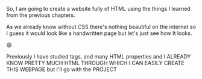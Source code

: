So, I am going to create a website fully of HTML using the things I learned from the previous chapters.

As we already know without CSS there's nothing beautiful on the internet so I guess it would look like a handwritten page but let's just see how It looks.

:smile:

Previously I have studied tags, and many HTML properties and I ALREADY KNOW PRETTY MUCH HTML THROUGH WHICH I CAN EASILY CREATE THIS WEBPAGE but I'll go with the PROJECT